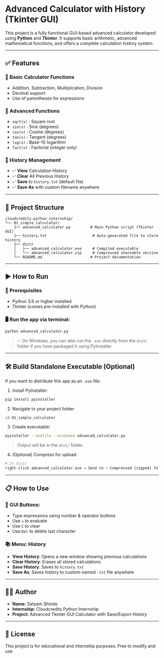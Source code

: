 # Advanced Calculator with History (Tkinter GUI)

This project is a fully functional GUI-based advanced calculator developed using **Python** and **Tkinter**. It supports basic arithmetic, advanced mathematical functions, and offers a complete calculation history system.

---

## ✅ Features

### 🧮 Basic Calculator Functions

* Addition, Subtraction, Multiplication, Division
* Decimal support
* Use of parentheses for expressions

### 🧠 Advanced Functions

* `sqrt(x)` : Square root
* `sin(x)` : Sine (degrees)
* `cos(x)` : Cosine (degrees)
* `tan(x)` : Tangent (degrees)
* `log(x)` : Base-10 logarithm
* `fact(x)` : Factorial (integer only)

### 📖 History Management

* ✅ **View** Calculation History
* ✅ **Clear** All Previous History
* ✅ **Save** to `history.txt` (default file)
* ✅ **Save As** with custom filename anywhere

---

## 📁 Project Structure

```
cloudcredits-python-internship/
└── 01_simple_calculator/
    ├── advanced_calculator.py         # Main Python script (Tkinter GUI)
    ├── history.txt                     # Auto-generated file to store history
    ├── dist/
    │   ├── advanced_calculator.exe     # Compiled executable
    │   └── advanced_calculator.zip     # Compressed shareable version
    └── README.md                      # Project documentation
```

---

## ▶️ How to Run

### 🔧 Prerequisites

* Python 3.6 or higher installed
* Tkinter (comes pre-installed with Python)

### 🖥 Run the app via terminal:

```bash
python advanced_calculator.py
```

> ✅ On Windows, you can also run the `.exe` directly from the `dist/` folder if you have packaged it using PyInstaller.

---

## 🛠 Build Standalone Executable (Optional)

If you want to distribute this app as an `.exe` file:

1. Install PyInstaller:

```bash
pip install pyinstaller
```

2. Navigate to your project folder:

```bash
cd 01_simple_calculator
```

3. Create executable:

```bash
pyinstaller --onefile --windowed advanced_calculator.py
```

> Output will be in the `dist/` folder.

4. (Optional) Compress for upload:

```bash
# In dist/
right-click advanced_calculator.exe ➔ Send to > Compressed (zipped) folder
```

---

## 📋 How to Use

### 📌 GUI Buttons:

* Type expressions using number & operator buttons
* Use `=` to evaluate
* Use `C` to clear
* Use `Del` to delete last character

### 📚 Menu: History

* **View History**: Opens a new window showing previous calculations
* **Clear History**: Erases all stored calculations
* **Save History**: Saves to `history.txt`
* **Save As**: Saves history to custom-named `.txt` file anywhere

---

## 👨‍💻 Author

* **Name:** Satyam Shinde
* **Internship:** Cloudcredits Python Internship
* **Project:** Advanced Tkinter GUI Calculator with Save/Export History

---

## 📌 License

This project is for educational and internship purposes. Free to modify and use.
